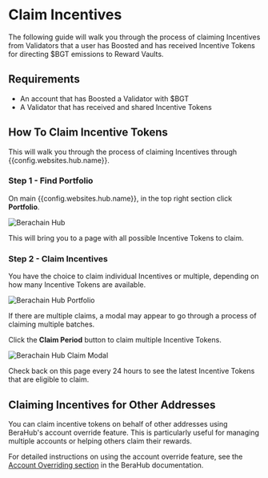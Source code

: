 <script setup>
  import config from '@berachain/config/constants.json';
</script>

# Claim Incentives

The following guide will walk you through the process of claiming Incentives from Validators that a user has Boosted and has received Incentive Tokens for directing $BGT emissions to Reward Vaults.

## Requirements

- An account that has Boosted a Validator with $BGT
- A Validator that has received and shared Incentive Tokens

## How To Claim Incentive Tokens

This will walk you through the process of claiming Incentives through <a :href="config.websites.hub.url" target="_blank">{{config.websites.hub.name}}</a>.

### Step 1 - Find Portfolio

On main {{config.websites.hub.name}}, in the top right section click **Portfolio**.

![Berachain Hub](/assets/claim-incentives-hub.png)

This will bring you to a page with all possible Incentive Tokens to claim.

### Step 2 - Claim Incentives

You have the choice to claim individual Incentives or multiple, depending on how many Incentive Tokens are available.

![Berachain Hub Portfolio](/assets/claim-incentives-portfolio.png)

If there are multiple claims, a modal may appear to go through a process of claiming multiple batches.

Click the **Claim Period** button to claim multiple Incentive Tokens.

![Berachain Hub Claim Modal](/assets/claim-incentives-claim-modal.png)

Check back on this page every 24 hours to see the latest Incentive Tokens that are eligible to claim.

## Claiming Incentives for Other Addresses

You can claim incentive tokens on behalf of other addresses using BeraHub's account override feature. This is particularly useful for managing multiple accounts or helping others claim their rewards.

For detailed instructions on using the account override feature, see the [Account Overriding section](/learn/dapps/berahub#account-overriding) in the BeraHub documentation.
